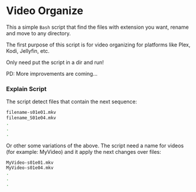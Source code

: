 # Video Organize

This a simple `Bash` script that find the files with extension you want, rename and move to any directory.

The first purpose of this script is for video organizing for platforms like Plex, Kodi, Jellyfin, etc.

Only need put the script in a dir and run!


PD: More improvements are coming...


### Explain Script

The script detect files that contain the next sequence:
```bash
filename-s01e01.mkv
filename_S01e04.mkv
.
.
.
```

Or other some variations of the above. The script need a name for videos (for example: MyVideo) and it apply the next changes over files:
```bash
MyVideo-s01e01.mkv
MyVideo-s01e04.mkv
.
.
.
```